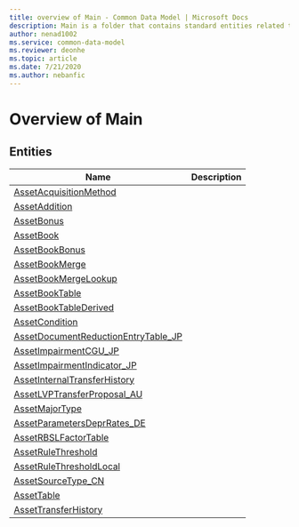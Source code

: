 ```yaml
---
title: overview of Main - Common Data Model | Microsoft Docs
description: Main is a folder that contains standard entities related to the Common Data Model.
author: nenad1002
ms.service: common-data-model
ms.reviewer: deonhe
ms.topic: article
ms.date: 7/21/2020
ms.author: nebanfic
---
```


# Overview of Main


## Entities

|Name|Description|
|---|---|
|[AssetAcquisitionMethod](AssetAcquisitionMethod.md)||
|[AssetAddition](AssetAddition.md)||
|[AssetBonus](AssetBonus.md)||
|[AssetBook](AssetBook.md)||
|[AssetBookBonus](AssetBookBonus.md)||
|[AssetBookMerge](AssetBookMerge.md)||
|[AssetBookMergeLookup](AssetBookMergeLookup.md)||
|[AssetBookTable](AssetBookTable.md)||
|[AssetBookTableDerived](AssetBookTableDerived.md)||
|[AssetCondition](AssetCondition.md)||
|[AssetDocumentReductionEntryTable_JP](AssetDocumentReductionEntryTable_JP.md)||
|[AssetImpairmentCGU_JP](AssetImpairmentCGU_JP.md)||
|[AssetImpairmentIndicator_JP](AssetImpairmentIndicator_JP.md)||
|[AssetInternalTransferHistory](AssetInternalTransferHistory.md)||
|[AssetLVPTransferProposal_AU](AssetLVPTransferProposal_AU.md)||
|[AssetMajorType](AssetMajorType.md)||
|[AssetParametersDeprRates_DE](AssetParametersDeprRates_DE.md)||
|[AssetRBSLFactorTable](AssetRBSLFactorTable.md)||
|[AssetRuleThreshold](AssetRuleThreshold.md)||
|[AssetRuleThresholdLocal](AssetRuleThresholdLocal.md)||
|[AssetSourceType_CN](AssetSourceType_CN.md)||
|[AssetTable](AssetTable.md)||
|[AssetTransferHistory](AssetTransferHistory.md)||
